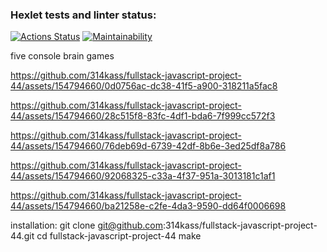 ### Hexlet tests and linter status:
[![Actions Status](https://github.com/pikassos/fullstack-javascript-project-44/actions/workflows/hexlet-check.yml/badge.svg)](https://github.com/pikassos/fullstack-javascript-project-44/actions)
[![Maintainability](https://api.codeclimate.com/v1/badges/769edc94ab584c4217da/maintainability)](https://codeclimate.com/github/314kass/fullstack-javascript-project-44/maintainability)

five console brain games

 

https://github.com/314kass/fullstack-javascript-project-44/assets/154794660/0d0756ac-dc38-41f5-a900-318211a5fac8


https://github.com/314kass/fullstack-javascript-project-44/assets/154794660/28c515f8-83fc-4df1-bda6-7f999cc572f3  


https://github.com/314kass/fullstack-javascript-project-44/assets/154794660/76deb69d-6739-42df-8b6e-3ed25df8a786

 

https://github.com/314kass/fullstack-javascript-project-44/assets/154794660/92068325-c33a-4f37-951a-3013181c1af1



https://github.com/314kass/fullstack-javascript-project-44/assets/154794660/ba21258e-c2fe-4da3-9590-dd64f0006698



installation:
git clone git@github.com:314kass/fullstack-javascript-project-44.git
cd fullstack-javascript-project-44
make



